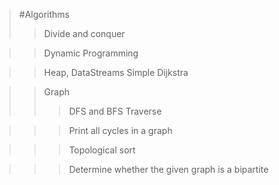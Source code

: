 >#Algorithms
>>Divide and conquer

>>Dynamic Programming

>>Heap, DataStreams Simple Dijkstra

>>Graph
>>> DFS and BFS Traverse

>>> Print all cycles in a graph

>>> Topological sort

>>> Determine whether the given graph is a bipartite
